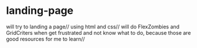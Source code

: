 # landing-page

will try to landing a page// 
using html and css//
will do FlexZombies and GridCriters when get frustrated and not know what to do, because those are good resources for me to learn//


